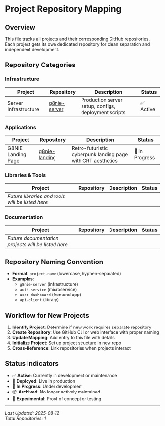 # Project Repository Mapping

## Overview
This file tracks all projects and their corresponding GitHub repositories. Each project gets its own dedicated repository for clean separation and independent development.

## Repository Categories

### Infrastructure
| Project | Repository | Description | Status |
|---------|------------|-------------|---------|
| Server Infrastructure | [g8nie-server](https://github.com/burjix/g8nie-server) | Production server setup, configs, deployment scripts | ✅ Active |

### Applications
| Project | Repository | Description | Status |
|---------|------------|-------------|---------|
| G8NIE Landing Page | [g8nie-landing](https://github.com/burjix/g8nie-landing) | Retro-futuristic cyberpunk landing page with CRT aesthetics | 🔄 In Progress |

### Libraries & Tools
| Project | Repository | Description | Status |
|---------|------------|-------------|---------|
| *Future libraries and tools will be listed here* | | | |

### Documentation
| Project | Repository | Description | Status |
|---------|------------|-------------|---------|
| *Future documentation projects will be listed here* | | | |

## Repository Naming Convention
- **Format**: `project-name` (lowercase, hyphen-separated)
- **Examples**: 
  - `g8nie-server` (infrastructure)
  - `auth-service` (microservice)
  - `user-dashboard` (frontend app)
  - `api-client` (library)

## Workflow for New Projects

1. **Identify Project**: Determine if new work requires separate repository
2. **Create Repository**: Use GitHub CLI or web interface with proper naming
3. **Update Mapping**: Add entry to this file with details
4. **Initialize Project**: Set up project structure in new repo
5. **Cross-Reference**: Link repositories when projects interact

## Status Indicators
- ✅ **Active**: Currently in development or maintenance
- 🚀 **Deployed**: Live in production
- 🔄 **In Progress**: Under development
- 📦 **Archived**: No longer actively maintained
- 🧪 **Experimental**: Proof of concept or testing

---
*Last Updated: 2025-08-12*  
*Total Repositories: 1*